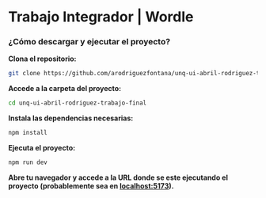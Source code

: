 # Trabajo Integrador | Wordle

### ¿Cómo descargar y ejecutar el proyecto?

**Clona el repositorio:**

```bash
git clone https://github.com/arodriguezfontana/unq-ui-abril-rodriguez-trabajo-final.git
```

**Accede a la carpeta del proyecto:**

```bash
cd unq-ui-abril-rodriguez-trabajo-final
```

**Instala las dependencias necesarias:**

```bash
npm install
```

**Ejecuta el proyecto:**
```bash
npm run dev
```

**Abre tu navegador y accede a la URL donde se este ejecutando el proyecto (probablemente sea en [localhost:5173](http://localhost:5173/)).**